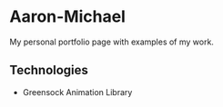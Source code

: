 # Aaron-Michael
My personal portfolio page with examples of my work.

## Technologies
 * Greensock Animation Library